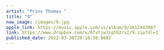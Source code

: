 ```yaml
---
artist: "Prins Thomas "
title: "9"
new_image: /images/9.jpg
apple_link: https://music.apple.com/us/album/9/1612443987
link: https://www.dropbox.com/s/6fvtjw7zqt62rs2/9.zip?dl=1
published_date: 2022-03-30T20:16:38.968Z
---
```

